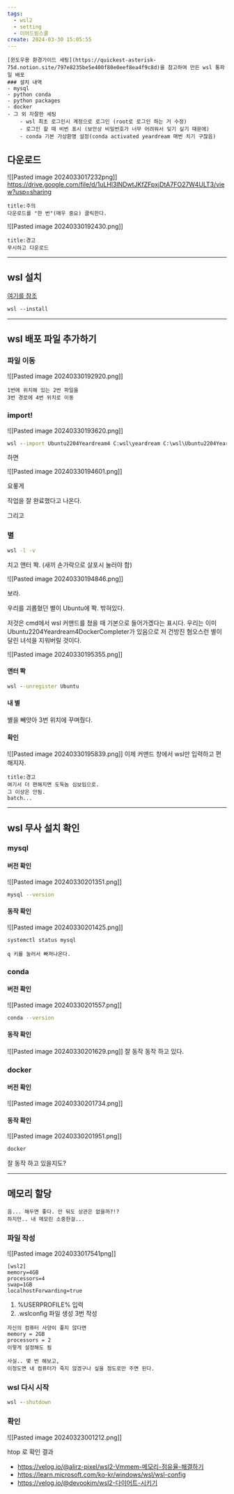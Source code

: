 ```yaml
---
tags:
  - wsl2
  - setting
  - 이어드림스쿨
create: 2024-03-30 15:05:55
---
```


```ad-note
[윈도우용 환경가이드 세팅](https://quickest-asterisk-75d.notion.site/797e8235be5e400f80e0eef8ea4f9c8d)을 참고하여 만든 wsl 통파일 배포
### 설치 내역
- mysql
- python conda
- python packages
- docker
- 그 외 자잘한 세팅
	- wsl 최초 로그인시 계정으로 로그인 (root로 로그인 하는 거 수정)
	- 로그인 할 때 비번 표시 (보안상 비밀번호가 너무 어려워서 잊기 싶기 때문에)
	- conda 기본 가상환명 설정(conda activated yeardream 매번 치기 구찮음)
```

## 다운로드

![[Pasted image 2024033017232png]]
https://drive.google.com/file/d/1uLHl3lNDwtJKfZFpxjDtA7FO27W4ULT3/view?usp=sharing

```ad-important
title:주의
다운로드를 "한 번"(매우 중요) 클릭한다.
```

![[Pasted image 20240330192430.png]]

```ad-warning
title:경고
무시하고 다운로드
```



---

## wsl 설치


[여기를 참조](https://quickest-asterisk-75d.notion.site/0-WSL-637b2a71df7b4eadb716b35df22649ee)

```ps
wsl --install
```


---

## wsl 배포 파일 추가하기

### 파일 이동

![[Pasted image 20240330192920.png]]


```ad-note
1번에 위치해 있는 2번 파일을
3번 경로에 4번 위치로 이동
```

### import!

![[Pasted image 20240330193620.png]]

```cmd
wsl --import Ubuntu2204Yeardream4 C:wsl\yeardream C:\wsl\Ubuntu2204Yeardream4DockerComplete.tar
```

하면

![[Pasted image 20240330194601.png]]

요롷게

작업을 잘 완료했다고 나온다.


그리고

### 별

```cmd
wsl -l -v
```

치고 앤터 똭. (새끼 손가락으로 살포시 눌러야 함)

![[Pasted image 20240330194846.png]]

보라.

우리를 괴롭혔던 별이 Ubuntu에 똭. 밖혀있다.

저것은 cmd에서 wsl 커맨드를 쳤을 때 기본으로 들어가겠다는 표시다.
우리는 이미 Ubuntu2204Yeardream4DockerCompleter가 있음으로
저 건방진 혐오스런 별이 달린 녀석을 지워버릴 것이다.

![[Pasted image 20240330195355.png]]

#### 앤터 똭
```cmd
wsl --unregister Ubuntu
```

#### 내 별

별을 빼앗아 3번 위치에 꾸며줬다.

#### 확인

![[Pasted image 20240330195839.png]]
이제 커맨드 창에서 wsl만 입력하고 편해지자.

```ad-warning
title:경고
여기서 더 편해지면 도둑놈 심보임으로. 
그 이상은 안됨.
batch...
```

---
## wsl 무사 설치 확인

### mysql

#### 버전 확인
![[Pasted image 20240330201351.png]]
```sh
mysql --version
```


#### 동작 확인
![[Pasted image 20240330201425.png]]
```sh
systemctl status mysql
```

```ad-tip
q 키를 눌러서 빠져나온다.
```

### conda

#### 버전 확인
![[Pasted image 20240330201557.png]]
```sh
conda --version
```

#### 동작 확인
![[Pasted image 20240330201629.png]]
잘 동작 동작 하고 있다.

### docker

#### 버전 확인
![[Pasted image 20240330201734.png]]

#### 동작 확인
![[Pasted image 20240330201951.png]]
```sh
docker
```
잘 동작 하고 있을지도?

---


## 메모리 할당

```ad-note
음... 해두면 좋다. 안 둬도 상관은 없을까?!?
하지만.. 내 메모린 소중한걸...
```

### 파일 작성

![[Pasted image 2024033017541png]]

```text file:.wslconfig
[wsl2]
memory=4GB
processors=4
swap=1GB
localhostForwarding=true
```

1. %USERPROFILE% 입력
2. .wslconfig 파일 생성
 3번 작성

```ad-note
자신의 컴퓨터 사양이 좋지 않다면
memory = 2GB
processors = 2
이렇게 설정해도 됨

사실.. 몇 번 해보고,
이정도면 내 컴퓨터가 죽지 않겠구나 싶을 정도로만 주면 된다.
```


### wsl 다시 시작


```cmd title:reboot
wsl --shutdown
```


### 확인

![[Pasted image 20240323001212.png]]

htop 로 확인 결과


- https://velog.io/@alirz-pixel/wsl2-Vmmem-메모리-점유율-해결하기
- https://learn.microsoft.com/ko-kr/windows/wsl/wsl-config
- https://velog.io/@devookim/wsl2-다이어트-시키기

